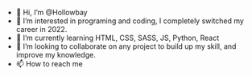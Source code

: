 - 👋 Hi, I’m @Hollowbay
- 👀 I’m interested in programing and coding, I completely switched my career in 2022. 
- 🌱 I’m currently learning HTML, CSS, SASS, JS, Python, React
- 💞️ I’m looking to collaborate on any project to build up my skill, and improve my knowledge.
- 📫 How to reach me 

<!---
Hollowbay/Hollowbay is a ✨ special ✨ repository because its `README.md` (this file) appears on your GitHub profile.
You can click the Preview link to take a look at your changes.
--->
